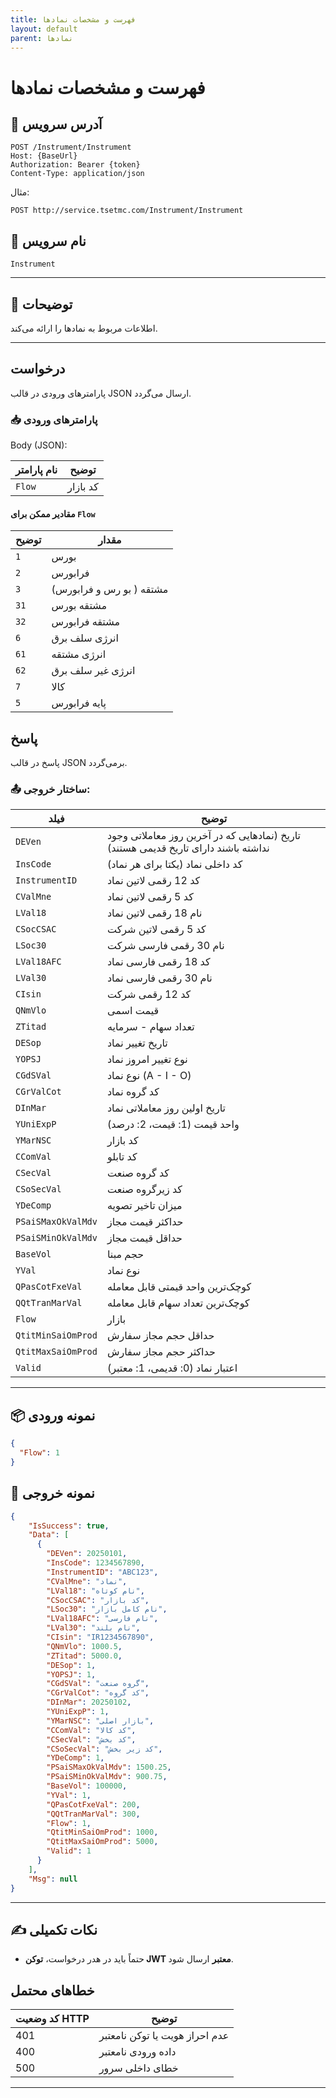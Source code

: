 ```yaml
---
title: فهرست و مشخصات نمادها
layout: default
parent: نمادها
---
```


# فهرست و مشخصات نمادها

## 📌 آدرس سرویس

```
POST /Instrument/Instrument
Host: {BaseUrl}
Authorization: Bearer {token}
Content-Type: application/json
```

مثال:
```
POST http://service.tsetmc.com/Instrument/Instrument
```

## 🧾 نام سرویس

`Instrument`

---

## 🎯 توضیحات

اطلاعات مربوط به نمادها را ارائه می‌کند.

---

## درخواست

پارامترهای ورودی در قالب JSON ارسال می‌گردد.

### 📥 پارامترهای ورودی

Body (JSON):

| نام پارامتر | توضیح |
|------------|-------|
| `Flow` | کد بازار |

#### مقادیر ممکن برای `Flow`

| توضیح | مقدار |
|-------|-------|
| `1`  | بورس |
| `2`  | فرابورس |
| `3` |  مشتقه ( بو رس و فرابورس) |
| `31` |  مشتقه بورس |
| `32` |  مشتقه فرابورس |
| `6` |  انرژی سلف برق |
| `61` |  انرژی مشتقه |
| `62` |  انرژی غیر سلف برق |
| `7` | کالا |
| `5` | پایه فرابورس |

## پاسخ

پاسخ در قالب JSON برمی‌گردد.

### 📤 ساختار خروجی:

| فیلد | توضیح |
|------|-------|
| `DEVen` | تاریخ (نمادهایی که در آخرین روز معاملاتی وجود نداشته باشند دارای تاریخ قدیمی هستند) |
| `InsCode` | کد داخلی نماد (یکتا برای هر نماد) |
| `InstrumentID` | کد 12 رقمی لاتین نماد |
| `CValMne` | کد 5 رقمی لاتین نماد |
| `LVal18` | نام 18 رقمی لاتین نماد |
| `CSocCSAC` | کد 5 رقمی لاتین شرکت |
| `LSoc30` | نام 30 رقمی فارسی شرکت |
| `LVal18AFC` | کد 18 رقمی فارسی نماد |
| `LVal30` | نام 30 رقمی فارسی نماد |
| `CIsin` | کد 12 رقمی شرکت |
| `QNmVlo` | قیمت اسمی |
| `ZTitad` | تعداد سهام - سرمایه |
| `DESop` | تاریخ تغییر نماد |
| `YOPSJ` | نوع تغییر امروز نماد |
| `CGdSVal` | نوع نماد (A - I - O) |
| `CGrValCot` | کد گروه نماد |
| `DInMar` | تاریخ اولین روز معاملاتی نماد |
| `YUniExpP` | واحد قیمت (1: قیمت، 2: درصد) |
| `YMarNSC` | کد بازار |
| `CComVal` | کد تابلو |
| `CSecVal` | کد گروه صنعت |
| `CSoSecVal` | کد زیرگروه صنعت |
| `YDeComp` | میزان تاخیر تصویه |
| `PSaiSMaxOkValMdv` | حداکثر قیمت مجاز |
| `PSaiSMinOkValMdv` | حداقل قیمت مجاز |
| `BaseVol` | حجم مبنا |
| `YVal` | نوع نماد |
| `QPasCotFxeVal` | کوچک‌ترین واحد قیمتی قابل معامله |
| `QQtTranMarVal` | کوچک‌ترین تعداد سهام قابل معامله |
| `Flow` | بازار |
| `QtitMinSaiOmProd` | حداقل حجم مجاز سفارش |
| `QtitMaxSaiOmProd` | حداکثر حجم مجاز سفارش |
| `Valid` | اعتبار نماد (0: قدیمی، 1: معتبر) |

---

## 📦 نمونه ورودی 

```json
{
  "Flow": 1
}
```

## 📄 نمونه خروجی

```json
{
    "IsSuccess": true,
    "Data": [
      {
        "DEVen": 20250101,
        "InsCode": 1234567890,
        "InstrumentID": "ABC123",
        "CValMne": "نماد",
        "LVal18": "نام کوتاه",
        "CSocCSAC": "کد بازار",
        "LSoc30": "نام کامل بازار",
        "LVal18AFC": "نام فارسی",
        "LVal30": "نام بلند",
        "CIsin": "IR1234567890",
        "QNmVlo": 1000.5,
        "ZTitad": 5000.0,
        "DESop": 1,
        "YOPSJ": 1,
        "CGdSVal": "گروه صنعت",
        "CGrValCot": "کد گروه",
        "DInMar": 20250102,
        "YUniExpP": 1,
        "YMarNSC": "بازار اصلی",
        "CComVal": "کد کالا",
        "CSecVal": "کد بخش",
        "CSoSecVal": "کد زیر بخش",
        "YDeComp": 1,
        "PSaiSMaxOkValMdv": 1500.25,
        "PSaiSMinOkValMdv": 900.75,
        "BaseVol": 100000,
        "YVal": 1,
        "QPasCotFxeVal": 200,
        "QQtTranMarVal": 300,
        "Flow": 1,
        "QtitMinSaiOmProd": 1000,
        "QtitMaxSaiOmProd": 5000,
        "Valid": 1
      }
    ],
    "Msg": null
}
```

---

## ✍️ نکات تکمیلی

- حتماً باید در هدر درخواست، **توکن JWT معتبر** ارسال شود.

## خطاهای محتمل

| کد وضعیت HTTP | توضیح |
|---------------|-------|
| 401 | عدم احراز هویت یا توکن نامعتبر |
| 400 | داده ورودی نامعتبر |
| 500 | خطای داخلی سرور |

---